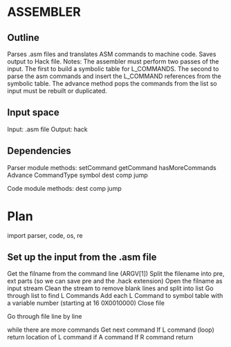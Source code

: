 ASSEMBLER
=========

Outline
-------
Parses .asm files and translates ASM commands to machine code. Saves output to Hack file.
Notes: The assembler must perform two passes of the input. The first to build a symbolic table for L_COMMANDS. The second to parse the asm commands and insert the L_COMMAND references from the symbolic table. The advance method pops the commands from the list so input must be rebuilt or duplicated.

Input space
-----------
Input: .asm file
Output: hack

Dependencies 
------------
Parser module methods:
    setCommand
    getCommand
    hasMoreCommands
    Advance
    CommandType
    symbol
    dest
    comp
    jump

Code module methods:
    dest
    comp
    jump

Plan
==============

import parser, code, os, re

Set up the input from the .asm file
-----------------------------------
Get the filname from the command line (ARGV[1])
Split the filename into pre, ext parts (so we can save pre and the .hack extension)
Open the filname as input stream 
Clean the stream to remove blank lines and split into list
Go through list to find L Commands
Add each L Command to symbol table with a variable number (starting at 16 0X0010000)
Close file

Go through file line by line

while there are more commands
Get next command
If L command (loop)
    return location of L command
if A command
    If R command return 

